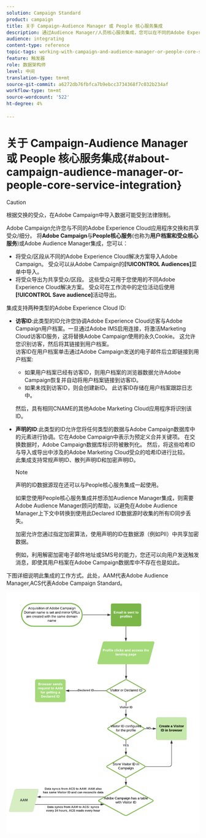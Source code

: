 ```yaml
---
solution: Campaign Standard
product: campaign
title: 关于 Campaign-Audience Manager 或 People 核心服务集成
description: 通过Audience Manager/人员核心服务集成，您可以在不同的Adobe Experience Cloud解决方案中共享受众或细分。
audience: integrating
content-type: reference
topic-tags: working-with-campaign-and-audience-manager-or-people-core-service
feature: 触发器
role: 数据架构师
level: 中间
translation-type: tm+mt
source-git-commit: a6272db76fbfca7b9ebcc3734368f7c032b234af
workflow-type: tm+mt
source-wordcount: '522'
ht-degree: 4%

---
```



# 关于 Campaign-Audience Manager 或 People 核心服务集成{#about-campaign-audience-manager-or-people-core-service-integration}

>[!CAUTION]
>
>根据交换的受众，在Adobe Campaign中导入数据可能受到法律限制。

Adobe Campaign允许您与不同的Adobe Experience Cloud应用程序交换和共享受众/细分。 将&#x200B;**Adobe Campaign**&#x200B;与&#x200B;**People核心服务**(也称为&#x200B;**用户档案和受众核心服务**)或Adobe Audience Manager集成，您可以：

* 将受众/区段从不同的Adobe Experience Cloud解决方案导入Adobe Campaign。 受众可以从Adobe Campaign的&#x200B;**[!UICONTROL Audiences]**&#x200B;菜单中导入。
* 将受众导出为共享受众/区段。 这些受众可用于您使用的不同Adobe Experience Cloud解决方案。 受众可在工作流中的定位活动后使用&#x200B;**[!UICONTROL Save audience]**&#x200B;活动导出。

集成支持两种类型的Adobe Experience Cloud ID:

* **访客ID**:此类型的ID允许您协调Adobe Experience Cloud访客与Adobe Campaign用户档案。一旦通过Adobe IMS启用连接，将激活Marketing Cloud访客ID服务，这将替换Adobe Campaign使用的永久Cookie。 这允许您识别访客，然后将其链接到用户档案。
   <br>访客ID在用户档案单击通过Adobe Campaign发送的电子邮件后立即链接到用户档案:
   * 如果用户档案已经有访客ID，则用户档案的浏览器数据允许Adobe Campaign恢复并自动将用户档案链接到访客ID。
   * 如果未找到访客ID，则会创建新ID。 此访客ID存储在用户档案跟踪日志中。

   然后，具有相同CNAME的其他Adobe Marketing Cloud应用程序将识别该ID。

* **声明的ID**:此类型的ID允许您将任何类型的数据与Adobe Campaign数据库中的元素进行协调。它在Adobe Campaign中表示为预定义合并关键项。 在交换数据时，Adobe Campaign数据库标识符被散列化。 然后，将这些哈希ID与导入或导出中涉及的Adobe Marketing Cloud受众的哈希ID进行比较。
   <br>此集成支持常规声明ID、散列声明ID和加密声明ID。

   >[!NOTE]
   >
   >声明的ID数据源现在还可以与People核心服务集成一起使用。
   >
   >如果您使用People核心服务集成并想添加Audience Manager集成，则需要Adobe Audience Manager顾问的帮助，以避免在Adobe Audience Manager上下文中转换到使用此Declared ID数据源时收集的所有ID同步丢失。


   加密允许您通过指定加密算法，使用声明的ID在数据源（例如PII）中共享加密数据。

   例如，利用解密加密电子邮件地址或SMS号的能力，您还可以向用户发送触发消息，即使其用户档案在Adobe Campaign数据库中不存在也是如此。

下图详细说明此集成的工作方式。此处，AAM代表Adobe Audience Manager,ACS代表Adobe Campaign Standard。

![](assets/aam_diagram.png)